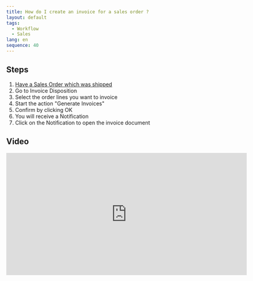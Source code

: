 ```yaml
---
title: How do I create an invoice for a sales order ?
layout: default
tags:
  - Workflow
  - Sales
lang: en
sequence: 40
---
```


## Steps

1. [Have a Sales Order which was shipped](Ship_an_SalesOrder)
1. Go to Invoice Disposition
1. Select the order lines you want to invoice
1. Start the action "Generate Invoices"
1. Confirm by clicking OK
1. You will receive a Notification
1. Click on the Notification to open the invoice document

## Video

<iframe src="https://player.vimeo.com/video/206311751" width="640" height="325" frameborder="0" webkitallowfullscreen mozallowfullscreen allowfullscreen></iframe>
